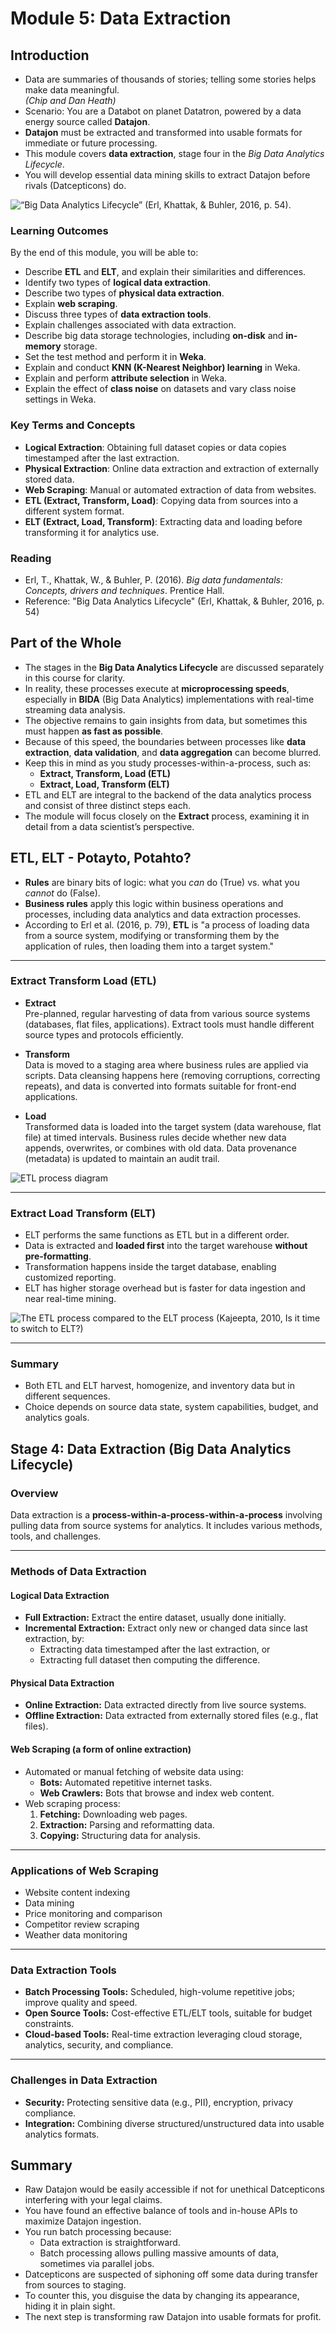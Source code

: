 # Module 5: Data Extraction

## Introduction
- Data are summaries of thousands of stories; telling some stories helps make data meaningful.  
  *(Chip and Dan Heath)*  
- Scenario: You are a Databot on planet Datatron, powered by a data energy source called **Datajon**.  
- **Datajon** must be extracted and transformed into usable formats for immediate or future processing.  
- This module covers **data extraction**, stage four in the *Big Data Analytics Lifecycle*.  
- You will develop essential data mining skills to extract Datajon before rivals (Datcepticons) do.

![“Big Data Analytics Lifecycle” (Erl, Khattak, & Buhler, 2016, p. 54).](images/stage4.png)

### Learning Outcomes
By the end of this module, you will be able to:  
- Describe **ETL** and **ELT**, and explain their similarities and differences.  
- Identify two types of **logical data extraction**.  
- Describe two types of **physical data extraction**.  
- Explain **web scraping**.  
- Discuss three types of **data extraction tools**.  
- Explain challenges associated with data extraction.  
- Describe big data storage technologies, including **on-disk** and **in-memory** storage.  
- Set the test method and perform it in **Weka**.  
- Explain and conduct **KNN (K-Nearest Neighbor) learning** in Weka.  
- Explain and perform **attribute selection** in Weka.  
- Explain the effect of **class noise** on datasets and vary class noise settings in Weka.

### Key Terms and Concepts
- **Logical Extraction**: Obtaining full dataset copies or data copies timestamped after the last extraction.  
- **Physical Extraction**: Online data extraction and extraction of externally stored data.  
- **Web Scraping**: Manual or automated extraction of data from websites.  
- **ETL (Extract, Transform, Load)**: Copying data from sources into a different system format.  
- **ELT (Extract, Load, Transform)**: Extracting data and loading before transforming it for analytics use.

### Reading
- Erl, T., Khattak, W., & Buhler, P. (2016). *Big data fundamentals: Concepts, drivers and techniques*. Prentice Hall.  
- Reference: "Big Data Analytics Lifecycle" (Erl, Khattak, & Buhler, 2016, p. 54)

## Part of the Whole

- The stages in the **Big Data Analytics Lifecycle** are discussed separately in this course for clarity.  
- In reality, these processes execute at **microprocessing speeds**, especially in **BIDA** (Big Data Analytics) implementations with real-time streaming data analysis.  
- The objective remains to gain insights from data, but sometimes this must happen **as fast as possible**.  
- Because of this speed, the boundaries between processes like **data extraction**, **data validation**, and **data aggregation** can become blurred.  
- Keep this in mind as you study processes-within-a-process, such as:  
  - **Extract, Transform, Load (ETL)**  
  - **Extract, Load, Transform (ELT)**  
- ETL and ELT are integral to the backend of the data analytics process and consist of three distinct steps each.  
- The module will focus closely on the **Extract** process, examining it in detail from a data scientist’s perspective.

## ETL, ELT - Potayto, Potahto?

- **Rules** are binary bits of logic: what you *can* do (True) vs. what you *cannot* do (False).  
- **Business rules** apply this logic within business operations and processes, including data analytics and data extraction processes.  
- According to Erl et al. (2016, p. 79), **ETL** is "a process of loading data from a source system, modifying or transforming them by the application of rules, then loading them into a target system."

---

### Extract Transform Load (ETL)

- **Extract**  
  Pre-planned, regular harvesting of data from various source systems (databases, flat files, applications). Extract tools must handle different source types and protocols efficiently.

- **Transform**  
  Data is moved to a staging area where business rules are applied via scripts. Data cleansing happens here (removing corruptions, correcting repeats), and data is converted into formats suitable for front-end applications.

- **Load**  
  Transformed data is loaded into the target system (data warehouse, flat file) at timed intervals. Business rules decide whether new data appends, overwrites, or combines with old data. Data provenance (metadata) is updated to maintain an audit trail.

![ETL process diagram](images/etl.png)

---

### Extract Load Transform (ELT)

- ELT performs the same functions as ETL but in a different order.  
- Data is extracted and **loaded first** into the target warehouse **without pre-formatting**.  
- Transformation happens inside the target database, enabling customized reporting.  
- ELT has higher storage overhead but is faster for data ingestion and near real-time mining.

![The ETL process compared to the ELT process (Kajeepta, 2010, Is it time to switch to ELT?)](images/etl_process.png)

---

### Summary

- Both ETL and ELT harvest, homogenize, and inventory data but in different sequences.  
- Choice depends on source data state, system capabilities, budget, and analytics goals.

## Stage 4: Data Extraction (Big Data Analytics Lifecycle)

### Overview
Data extraction is a **process-within-a-process-within-a-process** involving pulling data from source systems for analytics. It includes various methods, tools, and challenges.

---

### Methods of Data Extraction

#### Logical Data Extraction
- **Full Extraction:** Extract the entire dataset, usually done initially.
- **Incremental Extraction:** Extract only new or changed data since last extraction, by:
  - Extracting data timestamped after the last extraction, or
  - Extracting full dataset then computing the difference.

#### Physical Data Extraction
- **Online Extraction:** Data extracted directly from live source systems.
- **Offline Extraction:** Data extracted from externally stored files (e.g., flat files).

#### Web Scraping (a form of online extraction)
- Automated or manual fetching of website data using:
  - **Bots:** Automated repetitive internet tasks.
  - **Web Crawlers:** Bots that browse and index web content.
- Web scraping process:
  1. **Fetching:** Downloading web pages.
  2. **Extraction:** Parsing and reformatting data.
  3. **Copying:** Structuring data for analysis.

---

### Applications of Web Scraping
- Website content indexing
- Data mining
- Price monitoring and comparison
- Competitor review scraping
- Weather data monitoring

---

### Data Extraction Tools
- **Batch Processing Tools:** Scheduled, high-volume repetitive jobs; improve quality and speed.
- **Open Source Tools:** Cost-effective ETL/ELT tools, suitable for budget constraints.
- **Cloud-based Tools:** Real-time extraction leveraging cloud storage, analytics, security, and compliance.

---

### Challenges in Data Extraction
- **Security:** Protecting sensitive data (e.g., PII), encryption, privacy compliance.
- **Integration:** Combining diverse structured/unstructured data into usable analytics formats.

## Summary
- Raw Datajon would be easily accessible if not for unethical Datcepticons interfering with your legal claims.  
- You have found an effective balance of tools and in-house APIs to maximize Datajon ingestion.  
- You run batch processing because:  
  - Data extraction is straightforward.  
  - Batch processing allows pulling massive amounts of data, sometimes via parallel jobs.  
- Datcepticons are suspected of siphoning off some data during transfer from sources to staging.  
- To counter this, you disguise the data by changing its appearance, hiding it in plain sight.  
- The next step is transforming raw Datajon into usable formats for profit.  



